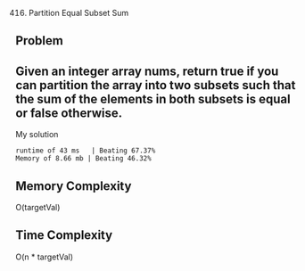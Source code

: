 416. Partition Equal Subset Sum

Problem
------------------------------------------------------------------------------------------------------------------------------------------------------------------------------------------------------------------------------------------------------------------------
Given an integer array nums, return true if you can partition the array into two subsets such that the sum of the elements in both subsets is equal or false otherwise.
------------------------------------------------------------------------------------------------------------------------------------------------------------------------------------------------------------------------------------------------------------------------

My solution 

    runtime of 43 ms   | Beating 67.37%
    Memory of 8.66 mb | Beating 46.32%


Memory Complexity
------------------------------------------------------------------
O(targetVal)

Time Complexity
------------------------------------------------------------------
O(n * targetVal)
